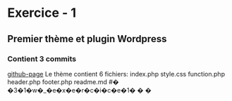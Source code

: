# Exercice - 1
## Premier thème et plugin Wordpress
### Contient 3 commits

[github-page](https://github.com/alanafbm/31w_exercice1.git)
Le thème contient 6 fichiers:
index.php
style.css
function.php
header.php
footer.php
readme.md
#� �3�1�w�_�e�x�e�r�c�i�c�e�1�
�
�
